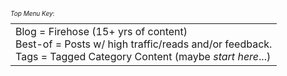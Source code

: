 
  <style type="text/css">
        .e-mail:before {
            content: attr(data-website) "\0040" attr(data-user);
            unicode-bidi: bidi-override;
            direction: rtl;
        }
    </style>

<br />
<p style="text-align:center;">
<div style="font-size: 10px;">


<i>Top Menu Key</i>:
 <table style="margin: 0 auto; text-align: left;">
        <tr>
<td>Blog = Firehose (15+ yrs of content) <br />
Best-of = Posts w/ high traffic/reads and/or feedback. <br />
Tags = Tagged Category Content (maybe <i>start here</i>...)
</td>
</tr>
</table>

</div>
</p>
